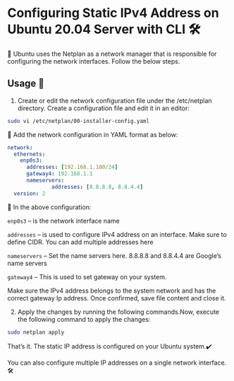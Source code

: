 # Configuring Static IPv4 Address on Ubuntu 20.04 Server with CLI 🛠️

📝 Ubuntu uses the Netplan as a network manager that is responsible for configuring the network interfaces. Follow the below steps.

## Usage 📑

1. Create or edit the network configuration file under the /etc/netplan directory. Create a configuration file and edit it in an editor:


```bash
sudo vi /etc/netplan/00-installer-config.yaml
```
  🔸 Add the network configuration in YAML format as below:

```yaml
network:
  ethernets:
    enp0s3:
      addresses: [192.168.1.100/24]
      gateway4: 192.168.1.1
      nameservers:
              addresses: [8.8.8.8, 8.8.4.4]
  version: 2
```
🔸  In the above configuration:

`enp0s3` – is the network interface name

`addresses` – is used to configure IPv4 address on an interface. Make sure to define CIDR. You can add multiple addresses here

`nameservers` – Set the name servers here. 8.8.8.8 and 8.8.4.4 are Google’s name servers

`gateway4` – This is used to set gateway on your system.

Make sure the IPv4 address belongs to the system network and has the correct gateway Ip address. Once confirmed, save file content and close it.

2. Apply the changes by running the following commands.Now, execute the following command to apply the changes:

```bash
sudo netplan apply 
```
That’s it. The static IP address is configured on your Ubuntu system.✔️

You can also configure multiple IP addresses on a single network interface. 🛠️
